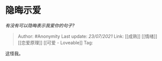 # 隐晦示爱
*有没有可以隐晦表示我爱你的句子?*

> Author: #Anonymity
> Last update: *23/07/2021*
> Link: [[成熟]] [[情绪]] [[恋爱原理]] [[可爱 - Loveable]]
> Tag:

这怪我。
